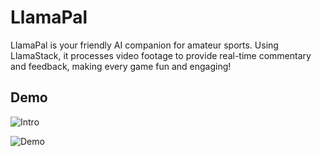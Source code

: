 # LlamaPal

LlamaPal is your friendly AI companion for amateur sports. Using LlamaStack, it processes video footage to provide real-time commentary and feedback, making every game fun and engaging!

## Demo

![Intro](data/demo/intro.gif)

![Demo](data/demo/processed_frames_image.gif)